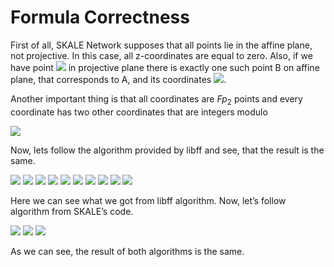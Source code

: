 <!-- SPDX-License-Identifier: (AGPL-3.0-only OR CC-BY-4.0) -->

# Formula Correctness

First of all, SKALE Network supposes that all points lie in the affine plane, not projective. In this case, all z-coordinates are equal to zero. Also, if we have point <!-- $A(x_3,y_3,z_3)$ --> <img src="https://render.githubusercontent.com/render/math?math=A(x_3%2Cy_3%2Cz_3)"> in projective plane there is exactly one such point B on affine plane, that corresponds to A, and its coordinates <!-- $B(x_3/z_3^2,y_3/z_3^3)$ --> <img src="https://render.githubusercontent.com/render/math?math=B(x_3%2Fz_3%5E2%2Cy_3%2Fz_3%5E3)">.

Another important thing is that all coordinates are $Fp_2$ points and every coordinate has two other coordinates that are integers modulo 

<!-- $p=21888242871839275222246405745257275088548364400416034343698204186575808495617$ --> <img src="https://render.githubusercontent.com/render/math?math=p%3D21888242871839275222246405745257275088548364400416034343698204186575808495617">

Now, lets follow the algorithm provided by libff and see, that the result is the same.

<!-- $H=x_2 - x_1$ --> <img src="https://render.githubusercontent.com/render/math?math=H%3Dx_2%20-%20x_1">

<!-- $I=4(x_2-x_1)^2$ --> <img src="https://render.githubusercontent.com/render/math?math=I%3D4(x_2-x_1)%5E2">

<!-- $J=H*I=4(x_2-x_1)^3$ --> <img src="https://render.githubusercontent.com/render/math?math=J%3DH*I%3D4(x_2-x_1)%5E3">

<!-- $r=2(s_2-s_1)=2(y_2-y_1)$ --> <img src="https://render.githubusercontent.com/render/math?math=r%3D2(s_2-s_1)%3D2(y_2-y_1)">

<!-- $V=U_1*I=x_1*I=4x_1(x_2-x_1)^2$ --> <img src="https://render.githubusercontent.com/render/math?math=V%3DU_1*I%3Dx_1*I%3D4x_1(x_2-x_1)%5E2">

<!-- $X_3=r^2-J-2V=4(y_2-y_1)^2-4(x_2-x_1)^2-8x_1(x_2-x_1)^2$
$Y_3=r*(V-X_3)-2S_1*J=r*(V-X_3)-2y_1*J=2(y_2-y_1)(4x_1(x_2-x_1)^2-X_3)-8y_1(x_2-x_1)^2$ --> <img src="https://render.githubusercontent.com/render/math?math=X_3%3Dr%5E2-J-2V%3D4(y_2-y_1)%5E2-4(x_2-x_1)%5E2-8x_1(x_2-x_1)%5E2%24%0A%24Y_3%3Dr*(V-X_3)-2S_1*J%3Dr*(V-X_3)-2y_1*J%3D2(y_2-y_1)(4x_1(x_2-x_1)%5E2-X_3)-8y_1(x_2-x_1)%5E2">

<!-- $Z_3=2H=2(x_2-x_1)$ --> <img src="https://render.githubusercontent.com/render/math?math=Z_3%3D2H%3D2(x_2-x_1)">

<!-- $x^*_3=x_3 / Z_3^2=(y_2-y_1/x_2-x_1)^2-(x_2-x_1)-2x_1=(y_2-y_1/x_2-x_1)^2-x_2-x_1$ --> <img src="https://render.githubusercontent.com/render/math?math=x%5E*_3%3Dx_3%20%2F%20Z_3%5E2%3D(y_2-y_1%2Fx_2-x_1)%5E2-(x_2-x_1)-2x_1%3D(y_2-y_1%2Fx_2-x_1)%5E2-x_2-x_1">

<!-- $y^*_3=Y_3/Z_3^3=8x_1(y_2-y_1)(x_2-x_1)^2/8(x_2-x_1)^3-2(y_2-y_1)x_3/Z_3^3-8y_1(x_2-x_1)^3/8(x_2-x_1)^3$ --> <img src="https://render.githubusercontent.com/render/math?math=y%5E*_3%3DY_3%2FZ_3%5E3%3D8x_1(y_2-y_1)(x_2-x_1)%5E2%2F8(x_2-x_1)%5E3-2(y_2-y_1)x_3%2FZ_3%5E3-8y_1(x_2-x_1)%5E3%2F8(x_2-x_1)%5E3">

<!-- $y^*_3=x_1(y_2-y_1)/(x_2-x_1)-x^*_3(y_2-y_1)/(x_2-x_1)-y_1$ --> <img src="https://render.githubusercontent.com/render/math?math=y%5E*_3%3Dx_1(y_2-y_1)%2F(x_2-x_1)-x%5E*_3(y_2-y_1)%2F(x_2-x_1)-y_1">

Here we can see what we got from libff algorithm. Now, let’s follow algorithm from SKALE’s code.

<!-- $s=(y_2-y_1)/(x_2-x_1)$ --> <img src="https://render.githubusercontent.com/render/math?math=s%3D(y_2-y_1)%2F(x_2-x_1)">

<!-- $x_3=s^2-(x_1+x_2)=(y_2-y_1/x_2-x_1)^2-x_1-x_2$ --> <img src="https://render.githubusercontent.com/render/math?math=x_3%3Ds%5E2-(x_1%2Bx_2)%3D(y_2-y_1%2Fx_2-x_1)%5E2-x_1-x_2">

<!-- $y_3=-y_1-s*(x_3-x_1)=s*x_1-s*x_3-y_1=x_1(y_2-y_1/x_2-x_1)-x_3(y_2-y_1/x_2-x_1)-y_1$ --> <img src="https://render.githubusercontent.com/render/math?math=y_3%3D-y_1-s*(x_3-x_1)%3Ds*x_1-s*x_3-y_1%3Dx_1(y_2-y_1%2Fx_2-x_1)-x_3(y_2-y_1%2Fx_2-x_1)-y_1">

As we can see, the result of both algorithms is the same.
